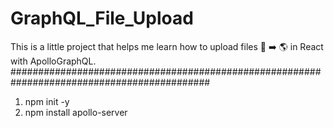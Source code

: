# GraphQL_File_Upload
This is a little project that helps me learn how to upload files :floppy_disk: :arrow_right: :earth_americas: in React with ApolloGraphQL.
############################################################################################
1. npm init -y
2. npm install apollo-server





